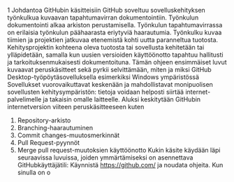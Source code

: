 1 Johdantoa GitHubin käsitteisiin
GitHub soveltuu sovelluskehityksen työnkulkua kuvaavan tapahtumavirran dokumentointiin.
Työnkulun dokumentointi alkaa arkiston perustamisella. Työnkulun tapahtumavirrassa on
erilaisia työnkulun päähaarasta eriytyviä haarautumia. Työnkulku kuvaa tiimien
ja projektien jatkuvaa etenemistä kohti uutta paranneltua tuotosta. Kehitysprojektin kohteena oleva tuotosta
tai sovellusta kehitetään tai ylläpidetään, samalla kun uusien versioiden käyttöönotto tapahtuu hallitusti ja
tarkoituksenmukaisesti dokumentoituna.
Tämän ohjeen ensimmäiset luvut kuvaavat peruskäsitteet sekä pyrkii selvittämään, miten ja miksi
GitHub Desktop-työpöytäsovelluksella esimerkiksi Windows ympäristössä
Sovellukset vuorovaikuttavat keskenään ja mahdollistavat monipuolisen sovellusten kehitysympäristön:
tietoja voidaan helposti siirtää internet-palvelimelle ja takaisin omalle laitteelle. Aluksi keskitytään GitHubin
internetversion viiteen peruskäsitteeseen kuten
1. Repository-arkisto
2. Branching-haarautuminen
3. Commit changes-muutosmerkinnät
4. Pull Request-pyynnöt
5. Merge pull request-muutoksien käyttöönotto
Kukin käsite käydään läpi seuraavissa luvuissa, joiden ymmärtämiseksi on asennettava GitHubkäyttäjätili: Käynnistä https://github.com/ ja noudata ohjeita. Kun sinulla on o
